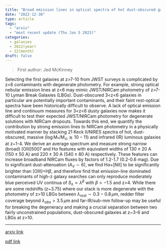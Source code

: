 ```yaml
---
title: "Broad emission lines in optical spectra of hot dust-obscured galaxies can contribute significantly to JWST/NIRCam photometry"
date: "2022-12-30"
type: article
tags:
  - "arxiv"
  - "most recent update (Thu Jan 5 2023)"
categories:
  - galaxies
  - 2022(year)
  - 12(month)
draft: false
---
```


> First author: Jed McKinney

 Selecting the first galaxies at z>7-10 from JWST surveys is complicated by
z<6 contaminants with degenerate photometry. For example, strong optical
nebular emission lines at z<6 may mimic JWST/NIRCam photometry of z>7-10 Lyman
Break Galaxies (LBGs). Dust-obscured 3<z<6 galaxies in particular are
potentially important contaminants, and their faint rest-optical spectra have
been historically difficult to observe. A lack of optical emission line and
continuum measures for 3<z<6 dusty galaxies now makes it difficult to test
their expected JWST/NIRCam photometry for degenerate solutions with NIRCam
dropouts. Towards this end, we quantify the contribution by strong emission
lines to NIRCam photometry in a physically motivated manner by stacking 21 Keck
II/NIRES spectra of hot, dust-obscured, massive
($\log\mathrm{M_*/M_\odot}\gtrsim10-11$) and infrared (IR) luminous galaxies at
z~1-4. We derive an average spectrum and measure strong narrow (broad)
[OIII]5007 and H$\alpha$ features with equivalent widths of $130\pm20$ A
($150\pm50$ A) and $220\pm30$ A ($540\pm80$ A) respectively. These features can
increase broadband NIRCam fluxes by factors of 1.2-1.7 (0.2-0.6 mag). Due to
significant dust-attenuation ($A_V\sim6$), we find H$\alpha$+[NII] to be
significantly brighter than [OIII]+H$\beta$, and therefore find that
emission-line dominated contaminants of high-z galaxy searches can only
reproduce moderately blue perceived UV continua of
$S_\lambda\propto\lambda^\beta$ with $\beta>-1.5$ and z>4. While there are some
redshifts (z~3.75) where our stack is more degenerate with the photometry of
z>10 LBGs between $\lambda_{rest}\sim0.3-0.8\,\mu$m, redder filter coverage
beyond $\lambda_{obs}>3.5\,\mu$m and far-IR/sub-mm follow-up may be useful for
breaking the degeneracy and making a crucial separation between two fairly
unconstrained populations, dust-obscured galaxies at z~3-6 and LBGs at z>10.

---
[arxiv link](http://arxiv.org/abs/2301.00017v1)

[pdf link](http://arxiv.org/pdf/2301.00017v1)